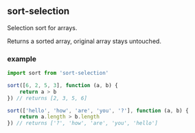 ## sort-selection
Selection sort for arrays.

Returns a sorted array, original array stays untouched.

### example
```js
import sort from 'sort-selection'

sort([6, 2, 5, 3], function (a, b) {
	return a > b
}) // returns [2, 3, 5, 6]

sort(['hello', 'how', 'are', 'you', '?'], function (a, b) {
	return a.length > b.length
}) // returns ['?', 'how', 'are', 'you', 'hello']

```
